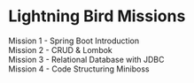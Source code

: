 # Lightning Bird Missions
Mission 1 - Spring Boot Introduction \
Mission 2 - CRUD & Lombok\
Mission 3 - Relational Database with JDBC\
Mission 4 - Code Structuring
Miniboss
